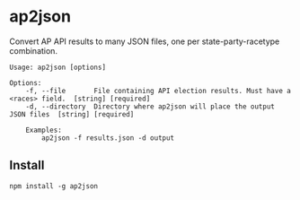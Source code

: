 # ap2json
Convert AP API results to many JSON files, one per state-party-racetype combination.

	Usage: ap2json [options]

	Options:
		-f, --file       File containing API election results. Must have a <races> field.  [string] [required]
		-d, --directory  Directory where ap2json will place the output JSON files  [string] [required]

		Examples:
			ap2json -f results.json -d output

## Install

`npm install -g ap2json`
